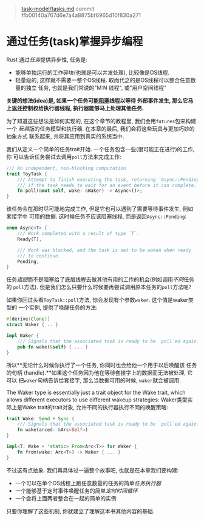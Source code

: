 > [task-model/tasks.md](https://github.com/aturon/apr/blob/ffb00140a767d6e7a4a8875bf6965d10f830a271/src/task-model/tasks.md)
> commit ffb00140a767d6e7a4a8875bf6965d10f830a271

# 通过任务(task)掌握异步编程

Rust 通过*任务*提供异步性, 任务是:

- 能够单独运行的工作碎块(也就是可以并发处理), 比较像是OS线程.
- 轻量级的, 这样就不需要一整个OS线程. 取而代之的是OS线程可以整合任意数量的独立
任务, 也就是我们常说的"M:N 线程", 或"用户空间线程"

**关键的想法(idea)是,  如果一个任务可能[阻塞](task-model/intro.html)线程以等待
外部事件发生, 那么它马上返还控制权给执行器线程, 执行器能够马上处理其他任务.**

为了知道这些想法是如何实现的, 在这个章节的教程里, 我们会用`futures`包来构建一个
*玩具*版的任务模型和执行器. 在本章的最后, 我们会将这些玩具与更加巧妙的抽象方式
联系起来, 并将其应用到真实的系统当中.

我们从定义一个简单的任务trait开始. 一个任务包含一些(很可能正在进行)的工作, 你
可以告诉任务尝试去调用`poll`方法来完成工作:

```rust
/// An independent, non-blocking computation
trait ToyTask {
    /// Attempt to finish executing the task, returning `Async::Pending`
    /// if the task needs to wait for an event before it can complete.
    fn poll(&mut self, wake: &Waker) -> Async<()>;
}
```

该任务会在那时尽可能地完成工作, 但是它也可以遇到了需要等待事件发生, 例如套接字中
可用的数据. 这时候任务不应该阻塞线程, 而是返回`Async::Pending`:

```rust
enum Async<T> {
    /// Work completed with a result of type `T`.
    Ready(T),

    /// Work was blocked, and the task is set to be woken when ready
    /// to continue.
    Pending,
}
```

任务*返回*而不是阻塞给了底层线程去做其他有用的工作的机会(例如调用*不同*任务的
`poll`方法). 但是我们怎么只要什么时候要再尝试调用原本任务的`poll`方法呢?

如果你回过头看`ToyTask::poll`方法, 你会发现有个参数`waker`. 这个值是waker类型的
一个实例, 提供了唤醒任务的方法:

```rust
#[derive(Clone)]
struct Waker { .. }

impl Waker {
    /// Signals that the associated task is ready to be `poll`ed again.
    pub fn wake(&self) { ... }
}
```

所以**无论什么时候你执行了一个任务, 你同时也会给他一个用于以后唤醒该
任务的句柄 (handle).**如果这个任务因为他在等待套接字上的数据而无法被处理, 它可以
把`waker`句柄告诉给套接字, 那么当数据可用的时候, `waker`就会被调用.

The Waker type is essentially just a trait object for the Wake trait, which
allows different executors to use different wakeup strategies:
Waker类型实际上是Wake trait的trait对象, 允许不同的执行器执行不同的唤醒策略:

```rust
trait Wake: Send + Sync {
    /// Signals that the associated task is ready to be `poll`ed again.;
    fn wake(arced: &Arc<Self>)
}

impl<T: Wake + 'static> From<Arc<T>> for Waker {
    fn from(wake: Arc<T>) -> Waker { ... }
}
```

不过这有点抽象. 我们再具体过一遍整个故事吧, 也就是在本章我们要构建:

- 一个可以在单个OS线程上跑任意数量的任务的简单*任务执行器*
- 一个能够基于定时事件唤醒任务的简单*定时时间循环*
- 一个会将上面两者整合在一起的简单的实例

只要你理解了这些机制, 你就建立了理解这本书其他内容的基础.
